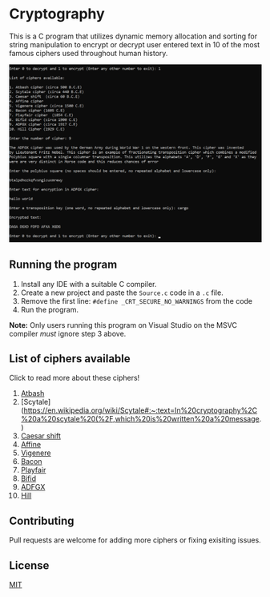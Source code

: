 # Cryptography

This is a C program that utilizes dynamic memory allocation and sorting for string manipulation to encrypt or decrypt user entered text in 10 of the most famous ciphers used throughout human history. 


<img src="image.png" width="750">


## Running the program

1. Install any IDE with a suitable C compiler.
2. Create a new project and paste the ```Source.c``` code in a ```.c``` file.
3. Remove the first line: ```#define _CRT_SECURE_NO_WARNINGS``` from the code
4. Run the program.

**Note:** Only users running this program on Visual Studio on the MSVC compiler *must* ignore step 3 above.

## List of ciphers available

Click to read more about these ciphers!

1. [Atbash](https://en.wikipedia.org/wiki/Atbash)
2. [Scytale](https://en.wikipedia.org/wiki/Scytale#:~:text=In%20cryptography%2C%20a%20scytale%20(%2F,which%20is%20written%20a%20message.)
3. [Caesar shift](https://en.wikipedia.org/wiki/Caesar_cipher)
4. [Affine](https://en.wikipedia.org/wiki/Affine_cipher)
5. [Vigenere](https://en.wikipedia.org/wiki/Vigen%C3%A8re_cipher)
6. [Bacon](https://en.wikipedia.org/wiki/Bacon%27s_cipher)
7. [Playfair](https://en.wikipedia.org/wiki/Playfair_cipher)
8. [Bifid](https://en.wikipedia.org/wiki/Bifid_cipher)
9. [ADFGX](https://en.wikipedia.org/wiki/ADFGVX_cipher)
10. [Hill](https://en.wikipedia.org/wiki/Hill_cipher#:~:text=In%20classical%20cryptography%2C%20the%20Hill,than%20three%20symbols%20at%20once.)

## Contributing

Pull requests are welcome for adding more ciphers or fixing exisiting issues. 

## License

[MIT](https://github.com/ghosetuhin/Cryptography/blob/master/LICENSE)
